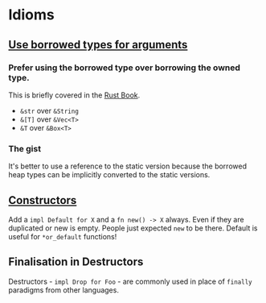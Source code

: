 # Idioms

## [Use borrowed types for arguments](https://rust-unofficial.github.io/patterns/idioms/coercion-arguments.html)

### Prefer using the **borrowed type** over **borrowing the owned type**.

This is briefly covered in the [Rust Book](https://doc.rust-lang.org/book/ch04-03-slices.html#string-slices-as-parameters).

- `&str` over `&String`
- `&[T]` over `&Vec<T>`
- `&T` over `&Box<T>`

### The gist

It's better to use a reference to the static version because the borrowed heap types can be implicitly converted to the static versions.

## [Constructors](https://rust-unofficial.github.io/patterns/idioms/ctor.html)

Add a `impl Default for X` and a `fn new() -> X` always. Even if they are duplicated or new is empty. People just expected `new` to be there. Default is useful for `*or_default` functions!

## Finalisation in Destructors

Destructors - `impl Drop for Foo` - are commonly used in place of `finally` paradigms from other languages.
